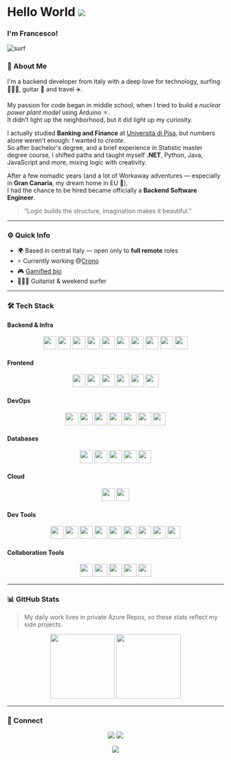 # Hello World ![](https://user-images.githubusercontent.com/18350557/176309783-0785949b-9127-417c-8b55-ab5a4333674e.gif)
### **I'm Francesco!**
![surf](https://github.com/FrankOfTheScience/FrankOfTheScience/assets/119010269/191c8456-7c7b-4756-9989-9938fd30e8d9)

### 🧠 About Me
I'm a backend developer from Italy with a deep love for technology, surfing 🏄🏻‍♂️, guitar 🎸 and travel ✈️.  

My passion for code began in middle school, when I tried to build a *nuclear power plant model* using Arduino ⚛️.  
It didn’t light up the neighborhood, but it did light up my curiosity.

I actually studied **Banking and Finance** at [Università di Pisa](https://www.unipi.it/), but numbers alone weren’t enough: I wanted to *create*.  
So after bachelor's degree, and a brief experience in Statistic master degree course, I shifted paths and taught myself **.NET**, Python, Java, JavaScript and more, mixing logic with creativity.  

After a few nomadic years (and a lot of Workaway adventures — especially in **Gran Canaria**, my dream home in EU 🌴),  
I had the chance to be hired became officially a **Backend Software Engineer**.  

> “Logic builds the structure, imagination makes it beautiful.”

---

### ⚙️ Quick Info
- 🌍 Based in central Italy — open only to **full remote** roles
- ⚡ Currently working @[Crono](https://www.crono.one/)
- 🎮 [Gamified bio](https://frankofthescience.github.io/2d-portfolio-kaboom-FrankOfTheScience/)
- 🏄🏻‍♂️ Guitarist & weekend surfer

---

### 🛠 Tech Stack

#### Backend & Infra
<div align="center">
  <img src="https://cdn.jsdelivr.net/gh/devicons/devicon/icons/csharp/csharp-original.svg" height="30" />
  <img src="https://cdn.jsdelivr.net/gh/devicons/devicon/icons/dotnetcore/dotnetcore-original.svg" height="30" />
  <img src="https://cdn.jsdelivr.net/gh/devicons/devicon/icons/java/java-original.svg" height="30" />
  <img src="https://cdn.jsdelivr.net/gh/devicons/devicon/icons/python/python-original.svg" height="30" />
  <img src="https://cdn.jsdelivr.net/gh/devicons/devicon/icons/nodejs/nodejs-original.svg" height="30" />
  <img src="https://cdn.jsdelivr.net/gh/devicons/devicon/icons/npm/npm-original-wordmark.svg" height="30" />
  <img src="https://cdn.jsdelivr.net/gh/devicons/devicon/icons/nuget/nuget-original.svg" height="30" />
  <img src="https://cdn.jsdelivr.net/gh/devicons/devicon/icons/redis/redis-original.svg" height="30" />
  <img src="https://cdn.jsdelivr.net/gh/devicons/devicon/icons/rabbitmq/rabbitmq-original.svg" height="30" />
  <img src="https://cdn.jsdelivr.net/gh/devicons/devicon/icons/arduino/arduino-original.svg" height="30" />
</div>

#### Frontend
<div align="center">
  <img src="https://cdn.jsdelivr.net/gh/devicons/devicon/icons/html5/html5-original.svg" height="30" />
  <img src="https://cdn.jsdelivr.net/gh/devicons/devicon/icons/css3/css3-original.svg" height="30" />
  <img src="https://cdn.jsdelivr.net/gh/devicons/devicon/icons/javascript/javascript-original.svg" height="30" />
  <img src="https://cdn.jsdelivr.net/gh/devicons/devicon/icons/typescript/typescript-original.svg" height="30" />
  <img src="https://cdn.jsdelivr.net/gh/devicons/devicon/icons/markdown/markdown-original.svg" height="30" />
  <img src="https://cdn.jsdelivr.net/gh/devicons/devicon/icons/react/react-original.svg" height="30" />
</div>

#### DevOps
<div align="center">
  <img src="https://cdn.jsdelivr.net/gh/devicons/devicon/icons/linux/linux-original.svg" height="30" />
  <img src="https://cdn.jsdelivr.net/gh/devicons/devicon/icons/git/git-original.svg" height="30" />
  <img src="https://cdn.jsdelivr.net/gh/devicons/devicon/icons/github/github-original.svg" height="30" />
  <img src="https://cdn.jsdelivr.net/gh/devicons/devicon/icons/azuredevops/azuredevops-original.svg" height="30" />
  <img src="https://cdn.jsdelivr.net/gh/devicons/devicon/icons/docker/docker-original.svg" height="30" />
  <img src="https://img.shields.io/badge/YAML-000000?logo=yaml&style=flat-square" height="30" />
  <img src="https://cdn.jsdelivr.net/gh/devicons/devicon/icons/powershell/powershell-original.svg" height="30" />
</div>

#### Databases
<div align="center">
  <img src="https://cdn.jsdelivr.net/gh/devicons/devicon/icons/microsoftsqlserver/microsoftsqlserver-plain.svg" height="30" />
  <img src="https://cdn.jsdelivr.net/gh/devicons/devicon/icons/oracle/oracle-original.svg" height="30" />
  <img src="https://cdn.jsdelivr.net/gh/devicons/devicon/icons/postgresql/postgresql-original.svg" height="30" />
  <img src="https://cdn.jsdelivr.net/gh/devicons/devicon/icons/mongodb/mongodb-original.svg" height="30" />
  <img src="https://cdn.jsdelivr.net/gh/devicons/devicon/icons/sqlite/sqlite-original.svg" height="30" />
</div>

#### Cloud
<div align="center">
  <img src="https://cdn.jsdelivr.net/gh/devicons/devicon/icons/azure/azure-original.svg" height="30" />
  <img src="https://img.shields.io/badge/AWS-232F3E?logo=amazon-aws&logoColor=FF9900&style=flat-square" height="30" />
</div>

#### Dev Tools
<div align="center">
  <img src="https://skillicons.dev/icons?i=postman" height="30" />
  <img src="https://cdn.jsdelivr.net/gh/devicons/devicon/icons/insomnia/insomnia-original.svg" height="30" />
  <img src="https://cdn.jsdelivr.net/gh/devicons/devicon/icons/vscode/vscode-original.svg" height="30" />
  <img src="https://cdn.jsdelivr.net/gh/devicons/devicon/icons/visualstudio/visualstudio-plain.svg" height="30" />
  <img src="https://cdn.jsdelivr.net/gh/devicons/devicon/icons/intellij/intellij-original.svg" height="30" />
  <img src="https://img.shields.io/badge/GitHub%20Copilot-000000?logo=github&style=flat-square" height="30" />
  <img src="https://img.shields.io/badge/Cursor-000000?logo=cursor&style=flat-square" height="30" />
  <img src="https://cdn.jsdelivr.net/gh/devicons/devicon/icons/swagger/swagger-original-wordmark.svg" height="30" />
  <img src="https://img.shields.io/badge/ChatGPT-3FA33F?logo=openai&style=flat-square" height="30" />
</div>

#### Collaboration Tools
<div align="center">
  <img src="https://cdn.jsdelivr.net/gh/devicons/devicon/icons/slack/slack-original.svg" height="30" />
  <img src="https://cdn.jsdelivr.net/gh/devicons/devicon/icons/notion/notion-original.svg" height="30" />
  <img src="https://cdn.jsdelivr.net/gh/devicons/devicon/icons/trello/trello-plain.svg" height="30" />
  <img src="https://img.shields.io/badge/M365-0078D4?logo=microsoftoffice&style=flat-square" height="30" />
  <img src="https://img.shields.io/badge/Google%20Suite-4285F4?logo=google&style=flat-square" height="30" />
</div>

---

### 📊 GitHub Stats
> My daily work lives in private Azure Repos, so these stats reflect my side projects.

<div align="center">
  <img src="https://github-readme-stats.vercel.app/api?username=FrankOfTheScience&show_icons=true&theme=nord&hide_border=true&custom_title=General%20Stats" height="150" />
  <img src="https://github-readme-stats.vercel.app/api/top-langs?username=FrankOfTheScience&layout=compact&theme=nord&hide_border=true&custom_title=Top%20Languages" height="150" />
  <br/>
</div>

---

### 🔗 Connect
<p align="center">
  <a href="https://www.linkedin.com/in/francescodellascenza/"><img src="https://img.shields.io/badge/-LinkedIn-0077B5?logo=linkedin&logoColor=white&style=for-the-badge" /></a>
  <a href="https://stackoverflow.com/users/15007932/frankofthescience"><img src="https://img.shields.io/badge/-StackOverflow-FE7A16?logo=stackoverflow&logoColor=white&style=for-the-badge" /></a>
</p>

<div align="center">
  <img src="https://visitor-badge.laobi.icu/badge?page_id=FrankOfTheScience.FrankOfTheScience&left_text=Here%20you%20are%20too!" />
</div>
